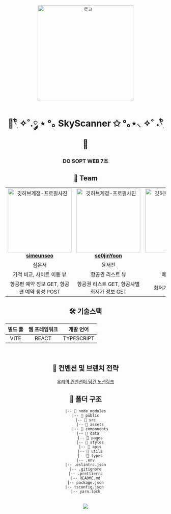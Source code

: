 <main align="center">
<div align="center">
<img width=300px src='https://github.com/DO-SOPT-CDS-TEAM-WEB7/Client/assets/101045330/45522953-02d4-44d5-90c4-28462b5f6938' alt='로고' />

<h1> 🛫𓍢ִ໋ ✧˚.༘ ⋆  °｡  SkyScanner ✩ °｡⋆⸜ ✧˚ ˖𓍢ִ໋ 🛬</h1>

<h3>DO SOPT WEB 7조</h3>

</div>

<h2> 👥 Team </h2>

<table align="center">
    <tr align="center">
      <td style="min-width: 150px;">
            <a href="github.com/simeunseo">
              <img src="https://github.com/DO-SOPT-CDS-TEAM-WEB7/Client/assets/101045330/516fdf4b-9e3e-435d-9755-a7e81f39f275" width="200" alt="깃허브계정-프로필사진">
              <br />
              <b>simeunseo</b>
            </a>
        </td>
      <td style="min-width: 150px;">
            <a href="https://github.com/se0jinYoon">
              <img src="https://github.com/DO-SOPT-CDS-TEAM-WEB7/Client/assets/101045330/09a23eca-2225-49ea-83a5-b0c5faa4386d" width="200" alt="깃허브계정-프로필사진">
              <br />
              <b>se0jinYoon</b>
            </a>
        </td>
      <td style="min-width: 150px;">
            <a href="https://github.com/aazkgh">
              <img src="https://avatars.githubusercontent.com/u/101045330?v=4" width="200" alt="깃허브계정-프로필사진">
              <br />
              <b>aazkgh</b>
            </a>
        </td>
    </tr>
    <tr align="center">
       <td>
            심은서 <br/>
      </td>
       <td>
            윤서진 <br/>
      </td>
       <td>
            고가형 <br/>
      </td>
    </tr>
  	<tr align="center">
       <td>
            가격 비교, 사이트 이동 뷰 <br/>
      </td>
       <td>
           항공권 리스트 뷰  <br/>
      </td>
       <td>
           메인 페이지 뷰 <br/>
      </td>
    </tr>
	<tr align="center">
       <td>
            항공편 예약 정보 GET, 항공편 예약 생성 POST <br/>
      </td>
       <td>
           항공권 리스트 GET, 항공사별 최저가 정보 GET  <br/>
      </td>
       <td>
           최저가 항공 정보 GET <br/>
      </td>
    </tr>
</table>

<h2> 🛠 기술스택 </h2>

| 빌드 툴 | 웹 프레임워크 |  개발 언어  | 
| :--------:| :--------: | :----------: | 
|   VITE  |     REACT    |  TYPESCRIPT | 
<br/>

<h2>  📄 컨벤션 및 브랜치 전략 </h2>
<a href="https://rumbling-niece-12d.notion.site/3ffcd7b4508b439d826411956c69bf0d?pvs=4">우리의 컨벤션이 담긴 노션링크</a>

<br/>

<h2> 📁 폴더 구조 </h2>

```
|-- 📁 node_modules
|-- 📁 public
|-- 📁 src
	|-- 📁 assets
	|-- 📁 components
  |-- 📁 data
	|-- 📁 pages
	|-- 📁 styles
	|-- 📁 apis
	|-- 📁 utils
	|-- 📁 types
|-- .env
|-- .eslintrc.json
|-- .gitignore
|-- .prettierrc
|-- README.md
|-- package.json
|-- tsconfig.json 
|-- yarn.lock
```
<br />
<img src='https://github.com/DO-SOPT-CDS-TEAM-WEB7/Client/assets/101045330/262d84e7-6571-41fe-8d41-3ddda6ae7782' src='비행기 이미지' />
</main>


